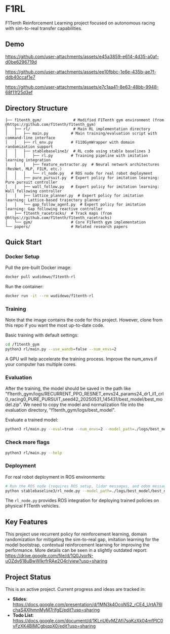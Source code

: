 # F1RL

F1Tenth Reinforcement Learning project focused on autonomous racing with sim-to-real transfer capabilities.

## Demo

https://github.com/user-attachments/assets/e45a3859-e614-4d35-a0af-d0be6296719d

https://github.com/user-attachments/assets/ee10fbbc-1e6e-435b-ae7f-ddb40ccaf1e7

https://github.com/user-attachments/assets/e7c1aa41-8e63-48bb-9948-68f11f25d3ef

## Directory Structure

```
├── f1tenth_gym/              # Modified F1Tenth gym environment (from @https://github.com/f1tenth/f1tenth_gym)
│   ├── rl/                   # Main RL implementation directory
│   │   ├── main.py          # Main training/evaluation script with command-line interface
│   │   ├── rl_env.py        # F110GymWrapper with domain randomization support
│   │   ├── stablebaseline3/  # RL code using stable baselines 3
│   │   │   ├── rl.py        # Training pipeline with imitation learning integration
│   │   │   ├── feature_extractor.py  # Neural network architectures (ResNet, MLP, FILM, etc.)
│   │   │   └── rl_node.py   # ROS node for real robot deployment
│   │   ├── pure_pursuit.py  # Expert policy for imitation learning: Pure pursuit controller
│   │   ├── wall_follow.py   # Expert policy for imitation learning: Wall following controller
│   │   ├── lattice_planner.py  # Expert policy for imitation learning: Lattice-based trajectory planner
│   │   └── gap_follow_agent.py  # Expert policy for imitation learning: Gap following reactive controller
│   ├── f1tenth_racetracks/  # Track maps (from @https://github.com/f1tenth/f1tenth_racetracks)
│   └── gym/                 # Core F1Tenth gym implementation
└── papers/                  # Related research papers
```

## Quick Start

### Docker Setup

Pull the pre-built Docker image:

```bash
docker pull wudidewo/f1tenth-rl
```

Run the container:

```bash
docker run -it --rm wudidewo/f1tenth-rl
```

### Training
Note that the image contains the code for this project. However, clone from this repo if you want the most up-to-date code.

Basic training with default settings:

```bash
cd /f1tenth_gym
python3 rl/main.py --use_wandb=false --num_envs=2
```

A GPU will help accelerate the training process. Improve the num_envs if your computer has multiple cores.

### Evaluation

After the training, the model should be saved in the path like "f1tenth_gym/logs/RECURRENT_PPO_RESNET_envs24_params24_dr1_il1_crl0_racing0_PURE_PURSUIT_seed42_20250531_145431/best_model/best_model.zip". We need to copy the model and normalization file into the evaluation directory, "f1tenth_gym/logs/best_model".

Evaluate a trained model:

```bash
python3 rl/main.py --eval=true --num_envs=2 --model_path=./logs/best_model/best_model.zip --vecnorm_path=./logs/best_model/vec_normalize.pkl
```

### Check more flags
```bash
python3 rl/main.py --help
```

### Deployment

For real robot deployment in ROS environments:

```bash
# Run the ROS node (requires ROS setup, lidar messages, and odom messages)
python stablebaseline3/rl_node.py --model_path=./logs/best_model/best_model.zip --vecnorm_path=./logs/best_model/vec_normalize.pkl
```

The `rl_node.py` provides ROS integration for deploying trained policies on physical F1Tenth vehicles.


## Key Features
This project use recurrent policy for reinforcement learning, domain randomization for mitigating the sim-to-real gap, imitation learning for the model bootstrap, contextual reinforcement learning for improving the performance. More details can be seen in a slightly outdated report: https://drive.google.com/file/d/1Q0JvorN-uOZdv618uBwWlkrfrRAe2O4r/view?usp=sharing

## Project Status

This is an active project. Current progress and ideas are tracked in:

- **Slides**: https://docs.google.com/presentation/d/1MN3k4OcoNS2_rCE4_UrtA76lchaS4XlhmnMyM7rifgE/edit?usp=sharing
- **Todo List**: https://docs.google.com/document/d/1KLnU6vMZAfi7sqKzXk04mfPIC0vFzXK4BlMCgbjqpX0/edit?usp=sharing